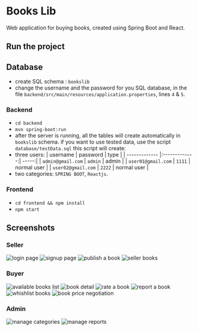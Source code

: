 # Books Lib
Web application for buying books, created using Spring Boot and React.


## Run the project
## Database
- create SQL schema : `bookslib`
- change the username and the password for you SQL database, in the file `backend/src/main/resources/application.properties`, lines `4` & `5`.
### Backend
- `cd backend`
- `mvn spring-boot:run`
- after the server is running, all the tables will create automatically in `bookslib` schema.
if you want to use tested data, use the script `database/testData.sql`
this script will create:
- three users:
| username        | password           | type  |
| ------------- |:-------------:| -----:|
| `admin@gmail.com` | `admin` | admin |
| `user01@gmail.com` | `1111` | normal user |
| `user02@gmail.com` | `2222` | normal user |
- two categories: `SPRING BOOT`, `Reactjs`.

### Frontend
- `cd frontend && npm install`
- `npm start`

## Screenshots

### Seller
![login page](https://github.com/DEVLOKER/Books-Lib/screenshots/login.jpg?raw=true "login page")
![signup page](https://github.com/DEVLOKER/Books-Lib/screenshots/signup.jpg?raw=true "signup page")
![publish a book](https://github.com/DEVLOKER/Books-Lib/screenshots/publish_book.jpg?raw=true "publish a book")
![seller books](https://github.com/DEVLOKER/Books-Lib/screenshots/seller_books.jpg?raw=true "seller books")

### Buyer
![available books list](https://github.com/DEVLOKER/Books-Lib/screenshots/books_list.jpg?raw=true "available books list")
![book detail](https://github.com/DEVLOKER/Books-Lib/screenshots/book_detail.jpg?raw=true "book detail")
![rate a book ](https://github.com/DEVLOKER/Books-Lib/screenshots/rate_book.jpg?raw=true "rate a book")
![report a book](https://github.com/DEVLOKER/Books-Lib/screenshots/report_book.jpg?raw=true "report a book")
![whishlist books](https://github.com/DEVLOKER/Books-Lib/screenshots/whishlist.jpg?raw=true "whishlist books")
![book price negotiation](https://github.com/DEVLOKER/Books-Lib/screenshots/messages.jpg?raw=true "book price negotiation")

### Admin
![manage categories](https://github.com/DEVLOKER/Books-Lib/screenshots/manage_categories.jpg?raw=true "manage categories")
![manage reports](https://github.com/DEVLOKER/Books-Lib/screenshots/manage_reports.jpg?raw=true "manage reports")